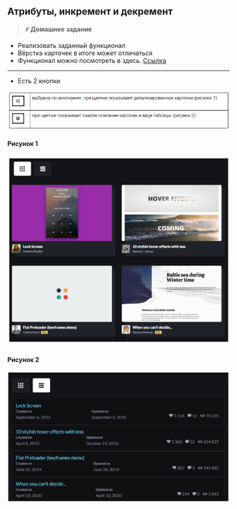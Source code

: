 
## Атрибуты, инкремент и декремент

> **⚡️ Домашнее задание**

- Реализовать заданный функционал
- Вёрстка карточек в итоге может отличаться
- Функционал можно посмотреть в здесь. [Ссылка](https://codepen.io/dashboard/)

---

- Есть 2 кнопки

<img src="./img/img1.png" />

#### Рисунок 1

<img src="./img/img2.png" />

#### Рисунок 2

<img src="./img/img3.png" />
